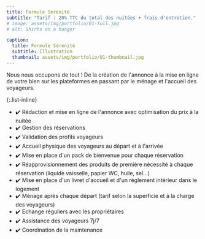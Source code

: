 ```yaml
---
title: Formule Sérénité
subtitle: "Tarif : 20% TTC du total des nuitées + frais d'entretien."
# image: assets/img/portfolio/01-full.jpg
# alt: Shirts on a hanger

caption:
  title: Formule Sérénité
  subtitle: Illustration
  thumbnail: assets/img/portfolio/01-thumbnail.jpg
---
```

Nous nous occupons de tout ! De la création de l'annonce à la mise en ligne de votre bien sur les plateformes en passant par le ménage et l'accueil des voyageurs.

{:.list-inline}
- ✔️ Rédaction et mise en ligne de l'annonce avec optimisation du prix à la nuitée
- ✔️ Gestion des réservations
- ✔️ Validation des profils voyageurs
- ✔️ Accueil physique des voyageurs au départ et à l'arrivée
- ✔️ Mise en place d'un pack de bienvenue pour chaque réservation
- ✔️ Réapprovisionnement des produits de première nécessité à chaque réservation (liquide vaisselle, papier WC, huile, sel…)
- ✔️ Mise en place d'un livret d'accueil et d'un règlement intérieur dans le logement
- ✔️ Ménage après chaque départ (tarif selon la superficie et à la charge des voyageurs)
- ✔️ Echange réguliers avec les propriétaires
- ✔️ Assistance des voyageurs 7j/7
- ✔️ Coordination de la maintenance
